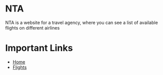 # NTA
NTA is a website for a travel agency, where you can see a list of available flights on different airlines

# Important Links
* [Home](/)
* [Flights](flights/)
